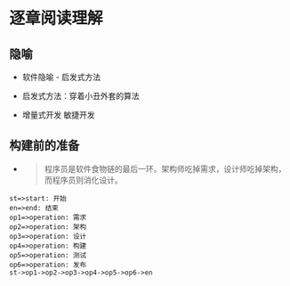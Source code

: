 # 逐章阅读理解
## 隐喻

- 软件隐喻 - 启发式方法

- 启发式方法：穿着小丑外套的算法

- 增量式开发 敏捷开发

## 构建前的准备
- > 程序员是软件食物链的最后一环。架构师吃掉需求，设计师吃掉架构，而程序员则消化设计。


```flow
st=>start: 开始
en=>end: 结束
op1=>operation: 需求
op2=>operation: 架构
op3=>operation: 设计
op4=>operation: 构建
op5=>operation: 测试
op6=>operation: 发布
st->op1->op2->op3->op4->op5->op6->en
```
